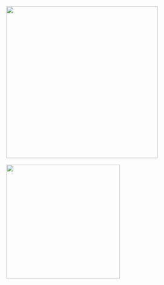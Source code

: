 <section style="display: flex; flex-flow: column wrap; align-items: flex-start;width: 800">

<img width="400" src="https://github-readme-stats-eight-theta.vercel.app/api/?username=thelichy&layout=compact&hide_border=true&theme=onedark&hide=html,css,scss&include_all_commits=true&count_private=true"/>

<br>

<img width="300" src="https://github-readme-stats.vercel.app/api/top-langs/?username=thelichy&layout=donut&hide_border=true&theme=onedark&hide=html,css,scss,csharp&include_all_commits=true&count_private=true&lang_count=10"/>

</section>
